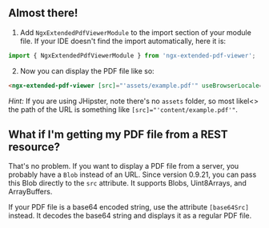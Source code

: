 ## Almost there!

1.  Add `NgxExtendedPdfViewerModule` to the import section of your module file. If your IDE doesn't find
    the import automatically, here it is:

```typescript
import { NgxExtendedPdfViewerModule } from 'ngx-extended-pdf-viewer';
```

2.  Now you can display the PDF file like so:

```html
<ngx-extended-pdf-viewer [src]="'assets/example.pdf'" useBrowserLocale="true" height="80vh"></ngx-extended-pdf-viewer>
```

_Hint:_ If you are using JHipster, note there's no `assets` folder, so most likel<> the path of the URL is something like `[src]="'content/example.pdf'"`.

## What if I'm getting my PDF file from a REST resource?

That's no problem. If you want to display a PDF file from a server, you probably have a `Blob` instead of an URL. Since version 0.9.21, you can pass this Blob directly to the `src` attribute. It supports Blobs, Uint8Arrays, and ArrayBuffers.

If your PDF file is a base64 encoded string, use the attribute `[base64Src]` instead. It decodes the base64 string and displays it as a regular PDF file.
